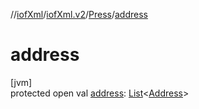 //[iofXml](../../../index.md)/[iofXml.v2](../index.md)/[Press](index.md)/[address](address.md)

# address

[jvm]\
protected open val [address](address.md): [List](https://docs.oracle.com/javase/8/docs/api/java/util/List.html)<[Address](../-address/index.md)>
